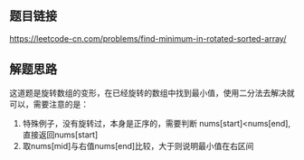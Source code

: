 ## 题目链接
https://leetcode-cn.com/problems/find-minimum-in-rotated-sorted-array/

## 解题思路
这道题是旋转数组的变形，在已经旋转的数组中找到最小值，使用二分法去解决就可以，需要注意的是：
1. 特殊例子，没有旋转过，本身是正序的，需要判断 nums[start]<nums[end], 直接返回nums[start]
2. 取nums[mid]与右值nums[end]比较，大于则说明最小值在右区间